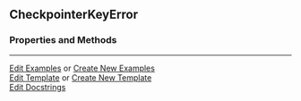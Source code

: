 ## <a id="McUtils.Scaffolding.Checkpointing.CheckpointerKeyError">CheckpointerKeyError</a>


### Properties and Methods






___

[Edit Examples](https://github.com/McCoyGroup/McUtils/edit/edit/ci/examples/ci/docs/McUtils/Scaffolding/Checkpointing/CheckpointerKeyError.md) or 
[Create New Examples](https://github.com/McCoyGroup/McUtils/new/edit/?filename=ci/examples/ci/docs/McUtils/Scaffolding/Checkpointing/CheckpointerKeyError.md) <br/>
[Edit Template](https://github.com/McCoyGroup/McUtils/edit/edit/ci/docs/ci/docs/McUtils/Scaffolding/Checkpointing/CheckpointerKeyError.md) or 
[Create New Template](https://github.com/McCoyGroup/McUtils/new/edit/?filename=ci/docs/templates/ci/docs/McUtils/Scaffolding/Checkpointing/CheckpointerKeyError.md) <br/>
[Edit Docstrings](https://github.com/McCoyGroup/McUtils/edit/edit/McUtils/Scaffolding/Checkpointing.py?message=Update%20Docs)